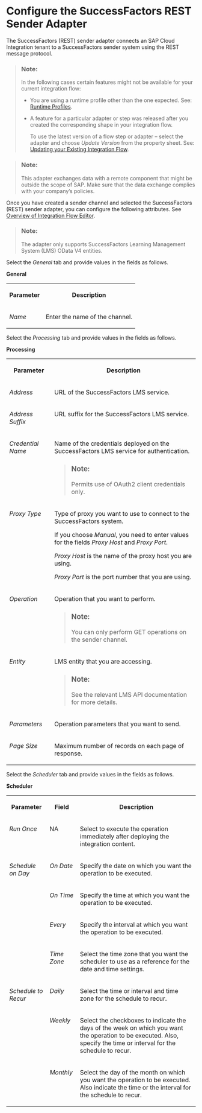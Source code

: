 <!-- loio9f0646b481764b4b890a342c3e14a002 -->

# Configure the SuccessFactors REST Sender Adapter

The SuccessFactors \(REST\) sender adapter connects an SAP Cloud Integration tenant to a SuccessFactors sender system using the REST message protocol.

> ### Note:  
> In the following cases certain features might not be available for your current integration flow:
> 
> -   You are using a runtime profile other than the one expected. See: [Runtime Profiles](IntegrationSettings/runtime-profiles-8007daa.md).
> 
> -   A feature for a particular adapter or step was released after you created the corresponding shape in your integration flow.
> 
>     To use the latest version of a flow step or adapter – select the adapter and choose *Update Version* from the property sheet. See: [Updating your Existing Integration Flow](updating-your-existing-integration-flow-1f9e879.md).

> ### Note:  
> This adapter exchanges data with a remote component that might be outside the scope of SAP. Make sure that the data exchange complies with your company’s policies.

Once you have created a sender channel and selected the SuccessFactors \(REST\) sender adapter, you can configure the following attributes. See [Overview of Integration Flow Editor](overview-of-integration-flow-editor-db10beb.md).

> ### Note:  
> The adapter only supports SuccessFactors Learning Management System \(LMS\) OData V4 entities.

Select the *General* tab and provide values in the fields as follows.

**General**


<table>
<tr>
<th valign="top">

Parameter

</th>
<th valign="top">

Description

</th>
</tr>
<tr>
<td valign="top">

*Name*

</td>
<td valign="top">

Enter the name of the channel.

</td>
</tr>
</table>

Select the *Processing* tab and provide values in the fields as follows.

**Processing**


<table>
<tr>
<th valign="top">

Parameter

</th>
<th valign="top">

Description

</th>
</tr>
<tr>
<td valign="top">

*Address* 

</td>
<td valign="top">

URL of the SuccessFactors LMS service.

</td>
</tr>
<tr>
<td valign="top">

*Address Suffix* 

</td>
<td valign="top">

URL suffix for the SuccessFactors LMS service.

</td>
</tr>
<tr>
<td valign="top">

*Credential Name* 

</td>
<td valign="top">

Name of the credentials deployed on the SuccessFactors LMS service for authentication.

> ### Note:  
> Permits use of OAuth2 client credentials only.



</td>
</tr>
<tr>
<td valign="top">

*Proxy Type* 

</td>
<td valign="top">

Type of proxy you want to use to connect to the SuccessFactors system.

If you choose *Manual*, you need to enter values for the fields *Proxy Host* and *Proxy Port*.

*Proxy Host* is the name of the proxy host you are using.

*Proxy Port* is the port number that you are using.

</td>
</tr>
<tr>
<td valign="top">

*Operation* 

</td>
<td valign="top">

Operation that you want to perform.

> ### Note:  
> You can only perform GET operations on the sender channel.



</td>
</tr>
<tr>
<td valign="top">

*Entity* 

</td>
<td valign="top">

LMS entity that you are accessing.

> ### Note:  
> See the relevant LMS API documentation for more details.



</td>
</tr>
<tr>
<td valign="top">

*Parameters* 

</td>
<td valign="top">

Operation parameters that you want to send.

</td>
</tr>
<tr>
<td valign="top">

*Page Size* 

</td>
<td valign="top">

Maximum number of records on each page of response.

</td>
</tr>
</table>

Select the *Scheduler* tab and provide values in the fields as follows.

**Scheduler**


<table>
<tr>
<th valign="top">

Parameter

</th>
<th valign="top">

Field

</th>
<th valign="top">

Description

</th>
</tr>
<tr>
<td valign="top">

*Run Once* 

</td>
<td valign="top">

NA

</td>
<td valign="top">

Select to execute the operation immediately after deploying the integration content.

</td>
</tr>
<tr>
<td valign="top" rowspan="4">

*Schedule on Day* 

</td>
<td valign="top">

*On Date* 

</td>
<td valign="top">

Specify the date on which you want the operation to be executed.

</td>
</tr>
<tr>
<td valign="top">

*On Time* 

</td>
<td valign="top">

Specify the time at which you want the operation to be executed.

</td>
</tr>
<tr>
<td valign="top">

*Every* 

</td>
<td valign="top">

Specify the interval at which you want the operation to be executed.

</td>
</tr>
<tr>
<td valign="top">

*Time Zone* 

</td>
<td valign="top">

Select the time zone that you want the scheduler to use as a reference for the date and time settings.

</td>
</tr>
<tr>
<td valign="top" rowspan="3">

*Schedule to Recur* 

</td>
<td valign="top">

*Daily* 

</td>
<td valign="top">

Select the time or interval and time zone for the schedule to recur.

</td>
</tr>
<tr>
<td valign="top">

*Weekly* 

</td>
<td valign="top">

Select the checkboxes to indicate the days of the week on which you want the operation to be executed. Also, specify the time or interval for the schedule to recur.

</td>
</tr>
<tr>
<td valign="top">

*Monthly* 

</td>
<td valign="top">

Select the day of the month on which you want the operation to be executed. Also indicate the time or the interval for the schedule to recur.

</td>
</tr>
</table>

